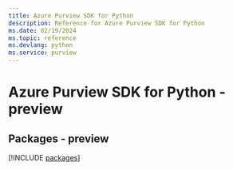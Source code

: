 ```yaml
---
title: Azure Purview SDK for Python
description: Reference for Azure Purview SDK for Python
ms.date: 02/19/2024
ms.topic: reference
ms.devlang: python
ms.service: purview
---
```

# Azure Purview SDK for Python - preview
## Packages - preview
[!INCLUDE [packages](purview-index.md)]